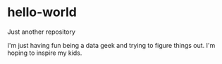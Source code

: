# hello-world
Just another repository

I'm just having fun being a data geek and trying to figure things out.  I'm hoping to inspire my kids.  

